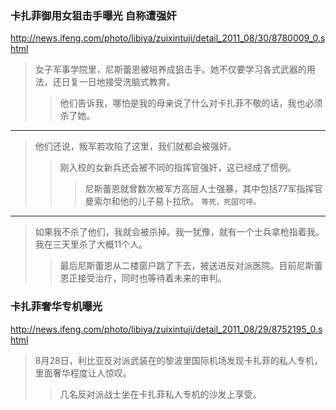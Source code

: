 ### 卡扎菲御用女狙击手曝光 自称遭强奸
http://news.ifeng.com/photo/libiya/zuixintuji/detail_2011_08/30/8780009_0.shtml
>女子军事学院里，尼斯蕾恩被培养成狙击手。她不仅要学习各式武器的用法，还日复一日地接受洗脑式教育。
>>他们告诉我，哪怕是我的母亲说了什么对卡扎菲不敬的话，我也必须杀了她。
---
>他们还说，叛军若攻陷了这里，我们就都会被强奸。
>>刚入校的女新兵还会被不同的指挥官强奸，这已经成了惯例。
>>>尼斯蕾恩就曾数次被军方高层人士强暴，其中包括77军指挥官曼索尔和他的儿子易卜拉欣。
`等死，死国可呼。`
---
>如果我不杀了他们，我就会被杀掉。我一犹豫，就有一个士兵拿枪指着我。我在三天里杀了大概11个人。
>>最后尼斯蕾恩从二楼窗户跳了下去，被送进反对派医院。目前尼斯蕾恩正接受治疗，同时也等待着未来的审判。

### 卡扎菲奢华专机曝光
http://news.ifeng.com/photo/libiya/zuixintuji/detail_2011_08/29/8752195_0.shtml
>8月28日，利比亚反对派武装在的黎波里国际机场发现卡扎菲的私人专机，里面奢华程度让人惊叹。
>>几名反对派战士坐在卡扎菲私人专机的沙发上享受。